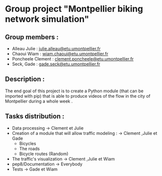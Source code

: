 # Group project "Montpellier biking network simulation"
## Group members :
 * Alleau Julie : julie.alleau@etu.umontpellier.fr 
 * Chaoui Wiam : wiam.chaoui@etu.umontpellier.fr
 * Poncheele Clement : clement.poncheele@etu.umontpellier.fr
 * Seck, Gade : gade.seck@etu.umontpellier.fr

## Description  :

The end goal of this project is to create a Python module (that can be imported with pip) that is able to produce videos of the flow in the city of Montpellier during a whole week .

## Tasks distribution  :

* Data processing -> Clement et Julie 
* Creation of a module that will allow traffic modeling : -> Clement ,Julie et Gade 
    - Bicycles 
    - The roads
    - Bicycle routes (Random) 
* The traffic's visualization  -> Clement ,Julie et Wiam
* pep8/Documentation -> Everybody 
* Tests -> Gade et Wiam


